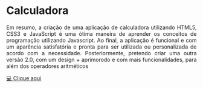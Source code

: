 # Calculadora 

<p align="justify">Em resumo, a criação de uma aplicação de calculadora utilizando HTML5, CSS3 e JavaScript é uma ótima maneira de aprender os conceitos de programação utilizando Javascript. Ao final, a aplicação é funcional e com um aparência satisfatória e pronta para ser utilizada ou personalizada de acordo com a necessidade. Posteriormente, pretendo criar uma outra versão 2.0, com um design + aprimorodo e com mais funcionalidades, para além dos operadores aritméticos</p>





<a href="https://hochiminh1996.github.io/calc_basic/Calc/"> 💻 Clique aqui </a>
